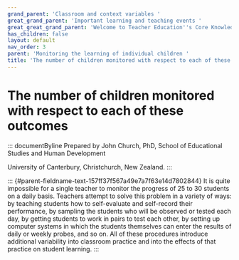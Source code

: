 ```yaml
---
grand_parent: 'Classroom and context variables '
great_grand_parent: 'Important learning and teaching events '
great_great_grand_parent: 'Welcome to Teacher Education''s Core Knowledge and Skills.'
has_children: false
layout: default
nav_order: 3
parent: 'Monitoring the learning of individual children '
title: 'The number of children monitored with respect to each of these outcomes '
---
```

# The number of children monitored with respect to each of these outcomes 


::: documentByline
Prepared by John Church, PhD, School of Educational Studies and Human
Development

University of Canterbury, Christchurch, New Zealand.
:::

::: {#parent-fieldname-text-157ff37f567a49e7a7f63e14d7802844}
It is quite impossible for a single teacher to monitor the progress of
25 to 30 students on a daily basis. Teachers attempt to solve this
problem in a variety of ways: by teaching students how to self-evaluate
and self-record their performance, by sampling the students who will be
observed or tested each day, by getting students to work in pairs to
test each other, by setting up computer systems in which the students
themselves can enter the results of daily or weekly probes, and so on.
All of these procedures introduce additional variability into classroom
practice and into the effects of that practice on student learning.
:::
